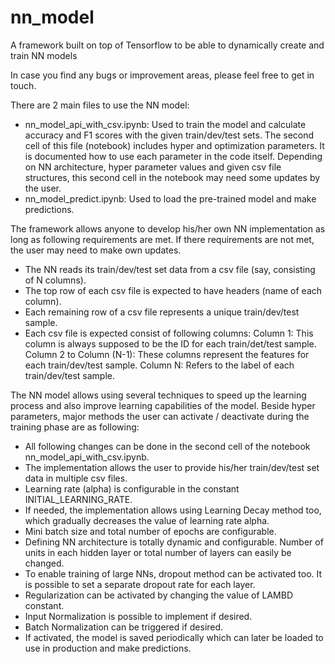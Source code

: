 # nn_model
A framework built on top of Tensorflow to be able to dynamically create and train NN models 

In case you find any bugs or improvement areas, please feel free to get in touch.

There are 2 main files to use the NN model:
- nn_model_api_with_csv.ipynb: Used to train the model and calculate accuracy and F1 scores with the given train/dev/test sets.
  The second cell of this file (notebook) includes hyper and optimization parameters. 
  It is documented how to use each parameter in the code itself. Depending on NN architecture, hyper parameter values and 
  given csv file structures, this second cell in the notebook may need some updates by the user.
- nn_model_predict.ipynb:  Used to load the pre-trained model and make predictions.

The framework allows anyone to develop his/her own NN implementation as long as following requirements are met.
If there requirements are not met, the user may need to make own updates.
- The NN reads its train/dev/test set data from a csv file (say, consisting of N columns).
- The top row of each csv file is expected to have headers (name of each column).
- Each remaining row of a csv file represents a unique train/dev/test sample.
- Each csv file is expected consist of following columns:
  Column 1: This column is always supposed to be the ID for each train/det/test sample.
  Column 2 to Column (N-1): These columns represent the features for each train/dev/test sample.
  Column N: Refers to the label of each train/dev/test sample.
  
The NN model allows using several techniques to speed up the learning process and also improve learning capabilities of the model.
Beside hyper parameters, major methods the user can activate / deactivate during the training phase are as following:
- All following changes can be done in the second cell of the notebook nn_model_api_with_csv.ipynb.
- The implementation allows the user to provide his/her train/dev/test set data in multiple csv files.
- Learning rate (alpha) is configurable in the constant INITIAL_LEARNING_RATE.
- If needed, the implementation allows using Learning Decay method too, which gradually decreases the value of learning rate alpha.
- Mini batch size and total number of epochs are configurable.
- Defining NN architecture is totally dynamic and configurable. Number of units in each hidden layer or total number of layers
  can easily be changed.
- To enable training of large NNs, dropout method can be activated too. It is possible to set a separate dropout rate for each
  layer.
- Regularization can be activated by changing the value of LAMBD constant.
- Input Normalization is possible to implement if desired.
- Batch Normalization can be triggered if desired.
- If activated, the model is saved periodically which can later be loaded to use in production and make predictions.


